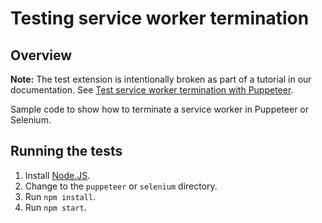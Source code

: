 # Testing service worker termination

## Overview

**Note:** The test extension is intentionally broken as part of a tutorial in
our documentation. See [Test service worker termination with Puppeteer](https://developer.chrome.com/docs/extensions/how-to/test/test-serviceworker-termination-with-puppeteer).

Sample code to show how to terminate a service worker in Puppeteer or Selenium.

## Running the tests

1. Install [Node.JS](https://nodejs.org/).
2. Change to the `puppeteer` or `selenium` directory.
3. Run `npm install`.
4. Run `npm start`.